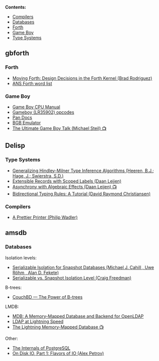 **Contents:**

- [Compilers](#compilers)
- [Databases](#databases)
- [Forth](#forth)
- [Game Boy](#game-boy)
- [Type Systems](#type-systems)

## gbforth

### Forth

- [Moving Forth: Design Decisions in the Forth Kernel (Brad Rodriguez)](https://www.bradrodriguez.com/papers/moving1.htm)
- [ANS Forth word list](https://www.taygeta.com/forth/dpansf.htm)

### Game Boy

- [Game Boy CPU Manual](http://marc.rawer.de/Gameboy/Docs/GBCPUman.pdf)
- [Gameboy (LR35902) opcodes](http://pastraiser.com/cpu/gameboy/gameboy_opcodes.html)
- [Pan Docs](http://gbdev.gg8.se/wiki/articles/Pan_Docs)
- [BGB Emulator](http://bgb.bircd.org/)
- [The Ultimate Game Boy Talk (Michael Steil) 📺](https://www.youtube.com/watch?v=HyzD8pNlpwI)

## Delisp

### Type Systems

- [Generalizing Hindley-Milner Type Inference Algorithms (Heeren, B.J.; Hage, J.; Swierstra, S.D.)](https://dspace.library.uu.nl/handle/1874/23951)
- [Extensible Records with Scoped Labels (Daan Leijen)](https://www.microsoft.com/en-us/research/wp-content/uploads/2016/02/scopedlabels.pdf)
- [Asynchrony with Algebraic Effects (Daan Leijen) 📺](https://www.youtube.com/watch?v=hrBq8R_kxI0)
- [Bidirectional Typing Rules: A Tutorial (David Raymond Christiansen)](http://davidchristiansen.dk/tutorials/bidirectional.pdf)

### Compilers

- [A Prettier Printer (Philip Wadler)](https://homepages.inf.ed.ac.uk/wadler/papers/prettier/prettier.pdf)

## amsdb

### Databases

Isolation levels:

- [Serializable Isolation for Snapshot Databases (Michael J. Cahill , Uwe Röhm , Alan D. Fekete)](https://courses.cs.washington.edu/courses/cse444/08au/544M/READING-LIST/fekete-sigmod2008.pdf)
- [Serializable vs. Snapshot Isolation Level (Craig Freedman)](https://techcommunity.microsoft.com/t5/SQL-Server/Serializable-vs-Snapshot-Isolation-Level/ba-p/383281)

B-trees:

- [CouchBD — The Power of B-trees](https://guide.couchdb.org/draft/btree.html)

LMDB:

- [MDB: A Memory-Mapped Database and Backend for OpenLDAP](http://www.openldap.org/pub/hyc/mdb-paper.pdf)
- [LDAP at Lightning Speed](https://www.slideshare.net/InfoQ/ldap-at-lightning-speed)
- [The Lightning Memory-Mapped Database 📺](https://www.youtube.com/watch?v=tEa5sAh-kVk&index=3&list=PLSE8ODhjZXjakeQR57ZdN5slUu2oPUr1Y&t=178s)

Other:

- [The Internals of PostgreSQL](http://www.interdb.jp/pg/pgsql05.html)
- [On Disk IO, Part 1: Flavors of IO (Alex Petrov)](https://medium.com/databasss/on-disk-io-part-1-flavours-of-io-8e1ace1de017)
